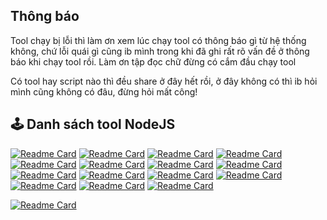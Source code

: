 ## Thông báo

Tool chạy bị lỗi thì làm ơn xem lúc chạy tool có thông báo gì từ hệ thống không, chứ lỗi quái gì cũng ib mình trong khi đã ghi rất rõ vấn đề ở thông báo khi chạy tool rồi. Làm ơn tập đọc chữ đừng có cắm đầu chạy tool

Có tool hay script nào thì đều share ở đây hết rồi, ở đây không có thì ib hỏi mình cũng không có đâu, đừng hỏi mất công!

## 🕹 Danh sách tool NodeJS

[![Readme Card](https://github-readme-stats.vercel.app/api/pin/?username=HoangLaoTaBot&repo=babydoge&title_color=facb49&icon_color=facb49&border_color=facb49&bg_color=fffbef&cache_seconds=21600)](https://github.com/HoangLaoTaBot/babydoge-js)
[![Readme Card](https://github-readme-stats.vercel.app/api/pin/?username=HoangLaoTaBot&repo=seed&title_color=197706&icon_color=197706&border_color=197706&bg_color=f3f9f2&cache_seconds=21600)](https://github.com/HoangLaoTaBot/seed-js)
[![Readme Card](https://github-readme-stats.vercel.app/api/pin/?username=HoangLaoTaBot&repo=pokeyquest&title_color=fea722&icon_color=fea722&border_color=fea722&bg_color=fffaf1&cache_seconds=21600)](https://github.com/HoangLaoTaBot/pokeyquest-js)
[![Readme Card](https://github-readme-stats.vercel.app/api/pin/?username=HoangLaoTaBot&repo=pocketfi&title_color=ffd130&icon_color=ffd130&border_color=ffd130&bg_color=fffcf0&cache_seconds=21600)](https://github.com/HoangLaoTaBot/pocketfi-js)
[![Readme Card](https://github-readme-stats.vercel.app/api/pin/?username=HoangLaoTaBot&repo=nomis&title_color=ff3f6d&icon_color=ff3f6d&border_color=ff3f6d&bg_color=fff6f8&cache_seconds=21600)](https://github.com/HoangLaoTaBot/nomis-js)
[![Readme Card](https://github-readme-stats.vercel.app/api/pin/?username=HoangLaoTaBot&repo=matchquestbot&title_color=b2e500&icon_color=b2e500&border_color=b2e500&bg_color=f9ffe4&cache_seconds=21600)](https://github.com/HoangLaoTaBot/matchquestbot-js)
[![Readme Card](https://github-readme-stats.vercel.app/api/pin/?username=HoangLaoTaBot&repo=cryptorank&title_color=fabd3e&icon_color=fabd3e&border_color=fabd3e&bg_color=fffaf1&cache_seconds=21600)](https://github.com/HoangLaoTaBot/cryptorank-js)
[![Readme Card](https://github-readme-stats.vercel.app/api/pin/?username=HoangLaoTaBot&repo=blum&title_color=0ea5e9&icon_color=0ea5e9&border_color=0ea5e9&bg_color=f0f9ff&cache_seconds=21600)](https://github.com/HoangLaoTaBot/blum-js)
[![Readme Card](https://github-readme-stats.vercel.app/api/pin/?username=HoangLaoTaBot&repo=timefarm&title_color=facb49&icon_color=facb49&border_color=facb49&bg_color=fffbef&cache_seconds=21600)](https://github.com/HoangLaoTaBot/timefarm-js)
[![Readme Card](https://github-readme-stats.vercel.app/api/pin/?username=HoangLaoTaBot&repo=bird&title_color=197706&icon_color=197706&border_color=197706&bg_color=f3f9f2&cache_seconds=21600)](https://github.com/HoangLaoTaBot/bird-js)
[![Readme Card](https://github-readme-stats.vercel.app/api/pin/?username=HoangLaoTaBot&repo=yescoin&title_color=fea722&icon_color=fea722&border_color=fea722&bg_color=fffaf1&cache_seconds=21600)](https://github.com/HoangLaoTaBot/yescoin-js)
[![Readme Card](https://github-readme-stats.vercel.app/api/pin/?username=HoangLaoTaBot&repo=tonstation&title_color=ffd130&icon_color=ffd130&border_color=ffd130&bg_color=fffcf0&cache_seconds=21600)](https://github.com/HoangLaoTaBot/tonstation-js)
[![Readme Card](https://github-readme-stats.vercel.app/api/pin/?username=HoangLaoTaBot&repo=frogfarm&title_color=ff3f6d&icon_color=ff3f6d&border_color=ff3f6d&bg_color=fff6f8&cache_seconds=21600)](https://github.com/HoangLaoTaBot/frogfarm-js)
[![Readme Card](https://github-readme-stats.vercel.app/api/pin/?username=HoangLaoTaBot&repo=goats&title_color=b2e500&icon_color=b2e500&border_color=b2e500&bg_color=f9ffe4&cache_seconds=21600)](https://github.com/HoangLaoTaBot/goats-js)
[![Readme Card](https://github-readme-stats.vercel.app/api/pin/?username=HoangLaoTaBot&repo=ducks&title_color=fea722&icon_color=fea722&border_color=fea722&bg_color=fffaf1&cache_seconds=21600)](https://github.com/HoangLaoTaBot/ducks-js)

[![Readme Card](https://github-readme-stats.vercel.app/api/pin/?username=HoangLaoTaBot&repo=toolconvert-exe&title_color=facb49&icon_color=facb49&border_color=facb49&bg_color=fffbef&cache_seconds=21600)](https://github.com/HoangLaoTaBot/toolconvert-exe)
